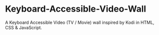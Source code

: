 # Keyboard-Accessible-Video-Wall
A Keyboard Accessible Video (TV / Movie) wall inspired by Kodi in HTML, CSS &amp; JavaScript.
